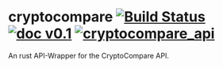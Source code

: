 # cryptocompare [![Build Status](https://api.travis-ci.org/hekrause/cryptocompare.svg?branch=master)](https://travis-ci.org/hekrause/cryptocompare) [![doc v0.1](https://img.shields.io/badge/doc-v0.1-ff9900.svg)](https://hekrause.github.io/doc/cryptocompare/cryptocompare/) [![cryptocompare_api](https://img.shields.io/badge/Re--Link-https%3A%2F%2Fwww.cryptocompare.com%2Fapi%2F-49d87c.svg)](https://www.cryptocompare.com/api/)
An rust API-Wrapper for the CryptoCompare API.
